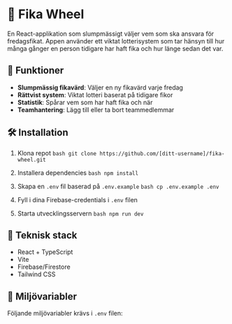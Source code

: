 # 🎲 Fika Wheel

En React-applikation som slumpmässigt väljer vem som ska ansvara för fredagsfikat. Appen använder ett viktat lotterisystem som tar hänsyn till hur många gånger en person tidigare har haft fika och hur länge sedan det var.

## 🚀 Funktioner

- **Slumpmässig fikavärd**: Väljer en ny fikavärd varje fredag
- **Rättvist system**: Viktat lotteri baserat på tidigare fikor
- **Statistik**: Spårar vem som har haft fika och när
- **Teamhantering**: Lägg till eller ta bort teammedlemmar

## 🛠️ Installation

1. Klona repot   ```bash
   git clone https://github.com/[ditt-username]/fika-wheel.git   ```

2. Installera dependencies   ```bash
   npm install   ```

3. Skapa en `.env` fil baserad på `.env.example`   ```bash
   cp .env.example .env   ```

4. Fyll i dina Firebase-credentials i `.env` filen

5. Starta utvecklingsservern   ```bash
   npm run dev   ```

## 🔧 Teknisk stack

- React + TypeScript
- Vite
- Firebase/Firestore
- Tailwind CSS

## 📝 Miljövariabler

Följande miljövariabler krävs i `.env` filen:
